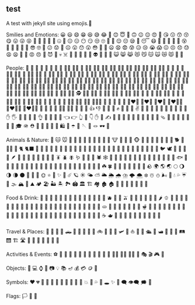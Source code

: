 ## test

A test with jekyll site using emojis.🧪


Smilies and Emotions: 😀 😃 😄 😁 😆 😅 😂 🤣 😊 😇 🙂 🙃 😉 😌 😍 🥰 😘 😗 😙 😚 😋 😛 😜 😝 🤑 🤗 🤭 🤫 🤔 🤐 🤨 😐 😑 😶 😏 😒 🙄 😬 🤥 😌 😔 😪 🤤 😴 😷 🤒 🤕 🤢 🤮 🤧 😵 🫠 🤯 🤠 🥳 🥸 😎 🤓 🧐 😕 😟 🙁 ☹️ 😮 😯 😲 😳 🫨 🥺 😦 😧 😨 😰 😥 😢 😭 😱 😖 😣 😞 😓 😩 😫 🥱 😤 😡 😠 🤬 😈 👿 💀 ☠️ 💩 🤡 👹 👺 👻 👽 👾 🤖 🎃 😺 😸 😹 😻 😼 😽 🙀 😿 😾 🫶 🧡


People: 👶 🧒 👦 👧 🧑 👩 👨 🧔 🧔‍♂️ 🧔‍♀️ 👱 👱‍♂️ 👱‍♀️ 👩‍🦰 👨‍🦰 👩‍🦱 👨‍🦱 👩‍🦳 👨‍🦳 👩‍🦲 👨‍🦲 🧓 👴 👵 🙍 🙍‍♂️ 🙍‍♀️ 🙎 🙎‍♂️ 🙎‍♀️ 🙅 🙅‍♂️ 🙅‍♀️ 🙆 🙆‍♂️ 🙆‍♀️ 💁 💁‍♂️ 💁‍♀️ 🙋 🙋‍♂️ 🙋‍♀️ 🧏 🧏‍♂️ 🧏‍♀️ 🙇 🙇‍♂️ 🙇‍♀️ 🤦 🤦‍♂️ 🤦‍♀️ 🤷 🤷‍♂️ 🤷‍♀️ 🧑‍⚕️ 👨‍⚕️ 👩‍⚕️ 🧑‍🎓 👨‍🎓 👩‍🎓 🧑‍🏫 👨‍🏫 👩‍🏫 🧑‍⚖️ 👨‍⚖️ 👩‍⚖️ 🧑‍🌾 👨‍🌾 👩‍🌾 🧑‍🍳 👨‍🍳 👩‍🍳 🧑‍🔧 👨‍🔧 👩‍🔧 🧑‍🏭 👨‍🏭 👩‍🏭 🧑‍💼 👨‍💼 👩‍💼 🧑‍🔬 👨‍🔬 👩‍🔬 🧑‍💻 👨‍💻 👩‍💻 🧑‍🎤 👨‍🎤 👩‍🎤 🧑‍🎨 👨‍🎨 👩‍🎨 🧑‍✈️ 👨‍✈️ 👩‍✈️ 🧑‍🚀 👨‍🚀 👩‍🚀 🧑‍🚒 👨‍🚒 👩‍🚒 👮 👮‍♂️ 👮‍♀️ 🕵️ 🕵️‍♂️ 🕵️‍♀️ 💂 💂‍♂️ 💂‍♀️ 👷 👷‍♂️ 👷‍♀️ 🤴 👸 👳 👳‍♂️ 👳‍♀️ 👲 🧕 🤵 🤵‍♂️ 🤵‍♀️ 👰 👰‍♂️ 👰‍♀️ 🤰 🫃 🫄 🫅 🤱 👩‍🍼 👨‍🍼 🧑‍🍼 🧑‍🤝‍🧑 👭 👫 👬 💏 💑 👩‍❤️‍👩 👨‍❤️‍👨 👩‍❤️‍👨 👩‍❤️‍💋‍👩 👨‍❤️‍💋‍👨 👩‍❤️‍💋‍👨 💪 🦾 🤳 🦻 🧏‍♂️ 🧏‍♀️ 🙌 👏 🤝 👍 👎 🫳 🫴 👊 ✊ 🤛 🤜 🤞 ✌️ 🫰 🤟 🤘 🤙 🫸 🫷 🫵 🖖 👋 🤚 ✋ 🖐 🫱 🫲 🫷 🫸 👌 🫡 🤌 🫦 🫰 👈 👉 👆 🖕 👇 ✋ 🖖 ✍️ 🙏 💅 🤳 💍 💄 👠 👡 👢 👞 🥿 🩴 👟 🧦 🧤 🧣 🎩 🧢 👒 🎓 🪖 ⛑️ 👑 👝 👜 💼 🎒 🛍️ 🌂 ☂️ 🧵 🪡 🧶 🪢 🕶️ 🧳


Animals & Nature: 🐶 🐱 🐭 🐹 🐰 🦊 🦝 🐻 🐼 🐨 🐯 🦁 🐮 🐷 🐽 🐸 🐵 🙈 🙉 🙊 🐒 🦍 🦧 🦮 🐕 🐩 🐕‍🦺 🦺 🐈 🐈‍⬛ 🐅 🐆 🦓 🦌 🦬 🐄 🐂 🐃 🐎 🦄 🐖 🐗 🐏 🐑 🐐 🦙 🦒 🐓 🦃 🐔 🐤 🐣 🐥 🦆 🦢 🦜 🐦 🕊️ 🦩 🦚 🦉 🦤 🪶 🦇 🐺 🐗 🐴 🐌 🐝 🐞 🐜 🪳 🪲 🪰 🪱 🦋 🐛 🦗 🕷️ 🕸️ 🦂 🦟 🦠 🐢 🐍 🦎 🐲 🐉 🦕 🦖 🐳 🐋 🦈 🐬 🐟 🐠 🐡 🦀 🦞 🦐 🦑 🐙 🪼 🌺 🌸 🌷 🌹 🥀 🌻 🌼 🌵 🌲 🌳 🌴 🌱 🌿 ☘️ 🍀 🎋 🌾 🌵 🍂 🍁 🍄 🌰 🪨 🌍 🌎 🌏 🌕 🌖 🌗 🌘 🌑 🌚 🌙 🌝 🌞 ⭐ 🌟 ✨ 🌠 ☄️ 🪐 ☀️ 🌤️ ⛅ 🌥️ 🌦️ 🌧️ ⛈️ 🌩️ 🌨️ ❄️ ☃️ ⛄ 🌬️ 💨 💧 💦 ☔ 🌊 🌫️ 🏔️ 🗻 ⛰️ 🏕️ 🏖️ 🏜️ 🏝️ 🏞️ 🏟️ 🏛️ 🏗️ 🏘️ 🏚️ 🏠 🏡 🏢 🏣 🏤 🏥 🏦 🏨


Food & Drink: 🍇 🍈 🍉 🍊 🍋 🍌 🍍 🥭 🍎 🍏 🍐 🍑 🍒 🍓 🫐 🥝 🍅 🫒 🥥 🥑 🍆 🥔 🥕 🌽 🌶️ 🫑 🥒 🥬 🥦 🧄 🧅 🍄 🥜 🌰 🍞 🥐 🥖 🥯 🧇 🥞 🧀 🍖 🍗 🥩 🥓 🍔 🍟 🌭 🍕 🥪 🫓 🌮 🌯 🥙 🧆 🥚 🥘 🍲 🫕 🍝 🍜 🍲 🥗 🍢 🍤 🍣 🍥 🥮 🍡 🍦 🍧 🍨 🍩 🍪 🎂 🍰 🧁 🥧 🍫 🍬 🍭 🥜 🍯 🍿 🧂 🥫 🍼 ☕ 🫖 🍵 🧉 🧊 🧃 🍹 🥂 🍷 🍻 🥃 🧋


Travel & Places: 🚕 🚗 🚙 🚌 🛻 🚐 🚒 🚚 🚜 🚛 🚲 🛴 🛵 🚀 🛩️ 🚁 ⛵ 🚤 🛶 🛳️ 🚢 🛥️ 🚂 🚋 🚅 🛤️ 🛗 🏗️ 🛣️ 🗽 🌁 🌃 🌆 🌇 🗼 🏰


Activities & Events: ⚽ 🏀 🏈 🏐 🎾 🏸 🏒 🏓 🏏 🏑 🎣 🧘 🏊‍♀️ 🏊‍♂️ 🤽‍♀️ 🎤 🎭 🎬 🎮 🧩


Objects: 📱 💻 ⌚ 🔋 📷 💡 📚 🪔 💰 💳 🪙 🛒


Symbols: ❤️ 💔 💛 💚 💙 💜 🖤 🤍 🤎 💯 💢 💥 💫 💦 💨 🕳️ ✨ 💬 🗨️ 👁️‍🗨️ 🗯️ 💭


Flags: 🏳️ 🌈 🚩

